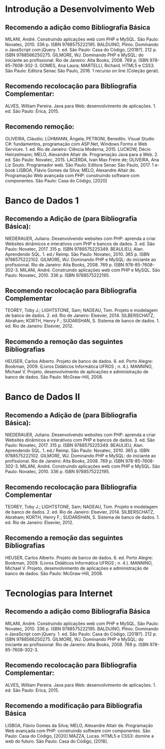 # Introdução a Desenvolvimento Web

## Recomendo a adição como Bibliografia Básica

MILANI, André. Construindo aplicações web com PHP e MySQL. São Paulo: Novatec, 2010. 336 p. ISBN 9788575222195.
BALDUINO, Plínio. Dominando o JavaScript com jQuery. 1. ed. São Paulo: Casa do Código, [2018?]. 212 p. ISBN 9788566250275.
GILMORE, WJ. Dominando PHP e MySQL: do iniciante ao profissional. Rio de Janeiro: Alta Books, 2008. 769 p. ISBN 978-85-7608-302-3.
GOMES, Ana Laura; MARTELLI, Richard. HTML5 e CSS3. São Paulo: Editora Senac São Paulo, 2016. 1 recurso on line (Coleção geral).

## Recomendo recolocação para Bibliografia Complementar:

ALVES, William Pereira. Java para Web: desenvolvimento de
aplicações. 1. ed. São Paulo: Érica, 2015.


## Recomendo remoção:

OLIVEIRA, Cláudio; LÜHMANN, Ângela; PETRONI, Benedito. Visual Studio C#: fundamentos, programação com ASP.Net, Windows Forms e Web Services. 1. ed. Rio de Janeiro: Ciência Moderna, 2015.
LUCKOW, Décio Heinzelmann; MELO, Alexandre Altair de. Programação Java para a Web. 2. ed. São Paulo: Novatec, 2015.
LACERDA, Ivan Max Freire de; OLIVEIRA, Ana Liz Souto. Programador web. São Paulo: Editora Senac São Paulo, 2017. 1 e-book
LISBOA, Flávio Gomes da Silva; MELO, Alexandre Altair de. Programação Web avançada com PHP: construindo software com componentes. São Paulo: Casa do Código, [2020]






# Banco de Dados 1



## Recomendo a Adição de (para Bibliografia  Básica):

NIEDERAUER, Juliano. Desenvolvendo websites com PHP: aprenda a criar Websites dinâmicos e interativos com PHP e bancos de dados. 3. ed. São Paulo: Novatec, 2017. 315 p. ISBN 9788575225349.
BEAULIEU, Alan. Aprendendo SQL. 1. ed./ Reimp. São Paulo: Novatec, 2010. 365 p. ISBN 9788575222102. 
GILMORE, WJ. Dominando PHP e MySQL: do iniciante ao profissional. Rio de Janeiro: Alta Books, 2008. 769 p. ISBN 978-85-7608-302-3.
MILANI, André. Construindo aplicações web com PHP e MySQL. São Paulo: Novatec, 2010. 336 p. ISBN 9788575222195.


## Recomendo recolocação para Bibliografia Complementar

TEOREY, Toby J.; LIGHTSTONE, Sam; NADEAU, Tom. Projeto e modelagem de banco de dados. 2. ed. Rio de Janeiro: Elsevier, 2014.
SILBERSCHATZ, Abraham; KORTH, Henry F.; SUDARSHAN, S. Sistema de banco de dados. 1. ed. Rio de Janeiro: Elsevier, 2012.

## Recomendo a remoção das seguintes Bibliografias 

HEUSER, Carlos Alberto. Projeto de banco de dados. 6. ed. Porto Alegre: Bookman, 2009. (Livros Didáticos Informática UFRGS ; n. 4.).
MANNINO, Michael V. Projeto, desenvolvimento de aplicações e administração de banco de dados. São Paulo: McGraw-Hill, 2008.









# Banco de Dados II


## Recomendo a Adição de (para Bibliografia  Básica):

NIEDERAUER, Juliano. Desenvolvendo websites com PHP: aprenda a criar Websites dinâmicos e interativos com PHP e bancos de dados. 3. ed. São Paulo: Novatec, 2017. 315 p. ISBN 9788575225349.
BEAULIEU, Alan. Aprendendo SQL. 1. ed./ Reimp. São Paulo: Novatec, 2010. 365 p. ISBN 9788575222102. 
GILMORE, WJ. Dominando PHP e MySQL: do iniciante ao profissional. Rio de Janeiro: Alta Books, 2008. 769 p. ISBN 978-85-7608-302-3.
MILANI, André. Construindo aplicações web com PHP e MySQL. São Paulo: Novatec, 2010. 336 p. ISBN 9788575222195.


## Recomendo recolocação para Bibliografia Complementar

TEOREY, Toby J.; LIGHTSTONE, Sam; NADEAU, Tom. Projeto e modelagem de banco de dados. 2. ed. Rio de Janeiro: Elsevier, 2014.
SILBERSCHATZ, Abraham; KORTH, Henry F.; SUDARSHAN, S. Sistema de banco de dados. 1. ed. Rio de Janeiro: Elsevier, 2012.

## Recomendo a remoção das seguintes Bibliografias 

HEUSER, Carlos Alberto. Projeto de banco de dados. 6. ed. Porto Alegre: Bookman, 2009. (Livros Didáticos Informática UFRGS ; n. 4.).
MANNINO, Michael V. Projeto, desenvolvimento de aplicações e administração de banco de dados. São Paulo: McGraw-Hill, 2008.











# Tecnologias para Internet


## Recomendo a adição como Bibliografia Básica

MILANI, André. Construindo aplicações web com PHP e MySQL. São Paulo: Novatec, 2010. 336 p. ISBN 9788575222195.
BALDUINO, Plínio. Dominando o JavaScript com jQuery. 1. ed. São Paulo: Casa do Código, [2018?]. 212 p. ISBN 9788566250275.
GILMORE, WJ. Dominando PHP e MySQL: do iniciante ao profissional. Rio de Janeiro: Alta Books, 2008. 769 p. ISBN 978-85-7608-302-3.


## Recomendo recolocação para Bibliografia Complementar:

ALVES, William Pereira. Java para Web: desenvolvimento de aplicações. 1. ed. São Paulo: Érica, 2015.



## Recomendo a modificação para Bibliografia Básica

LISBOA, Flávio Gomes da Silva; MELO, Alexandre Altair de. Programação Web avançada com PHP: construindo software com componentes. São Paulo: Casa do Código, [2020]
MAZZA, Lucas. HTML5 e CSS3: domine a web do futuro. São Paulo: Casa do Código, [2018]. 
